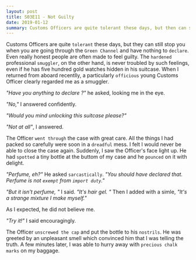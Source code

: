 ```yaml
---
layout: post
title: S03E11 - Not Guilty
date: 2019-01-12
summary: Customs Officers are quite tolerant these days, but then can still stop you wen you are going through the Green Channel and have nothing to declare. Even really honest people are often made to feel guilt.
---
```


Customs Officers are quite `tolerant` these days, but they can still stop you when you are going through the `Green Channel` and have nothing to `declare`. Even really honest people are often made to feel guilty. The `hardened` professional `smuggler`, on the other hand, is never troubled by such feelings, even if he has five hundred gold watches hidden in his suitcase. When I returned from aboard recentlly, a particularly `officious` young Customs Officer clearly regarded me as a smuggler.

*"Have you anything to declare ?"* he asked, looking me in the eye.

*"No,"* I answered confidently.

*"Would you mind unlocking this suitcase please?"*

*"Not at all"*,  I answered.

The Officer `went through` the case with great care. All the things I had packed so carefully were soon in a `dreadful` mess. I felt I would never be  able to close the case  again. Suddenly, I saw the Officer's face light up. He had `spotted` a tiny bottle at the buttom of my case and  he `pounced` on it with delight.

*"Perfume, eh?"* He asked `sarcastically`. *"You should have declared that. Perfume is not `exempt` from `import duty`."*

*"But it isn't perfume, "* I said. *"It's hair gel. "* Then I added with a simle, *"It's a strange mixture I make myself."*

As I expected, he did not believe me.

*"Try it!"* I said encouragingly.

The Officer `unscrewed the cap` and put the bottle to his `nostrils`. He was greeted by an unpleasant smell which convinced him that I was telling the truth. A few minutes later, I was able to hurry away with `precious chalk marks` on my baggage.
